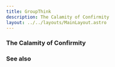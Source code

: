 ```yaml
---
title: GroupThink
description: The Calamity of Confirmity
layout: ../../layouts/MainLayout.astro
---
```


### The Calamity of Confirmity


### See also

